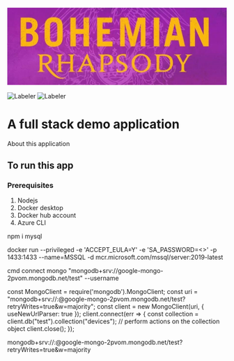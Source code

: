 ![](https://raw.githubusercontent.com/CliffCrerar/bohemian-rhapsody/master/src/assets/img/bhpic.jpeg)

![Labeler](https://github.com/CliffCrerar/bohemian-rhapsody/workflows/Labeler/badge.svg?branch=dev)
![Labeler](https://github.com/CliffCrerar/bohemian-rhapsody/workflows/Labeler/badge.svg?branch=dev&event=page_build)

# A full stack demo application

About this application

## To run this app

### Prerequisites

1. Nodejs
2. Docker desktop
3. Docker hub account
4. Azure CLI

npm i mysql

docker run --privileged -e 'ACCEPT_EULA=Y' -e 'SA_PASSWORD=<>' -p 1433:1433 --name=MSSQL -d mcr.microsoft.com/mssql/server:2019-latest

cmd connect mongo "mongodb+srv://google-mongo-2pvom.mongodb.net/test"  --username <username>

const MongoClient = require('mongodb').MongoClient;
const uri = "mongodb+srv://<username>:<password>@google-mongo-2pvom.mongodb.net/test?retryWrites=true&w=majority";
const client = new MongoClient(uri, { useNewUrlParser: true });
client.connect(err => {
  const collection = client.db("test").collection("devices");
  // perform actions on the collection object
  client.close();
});

mongodb+srv://<username>:<password>@google-mongo-2pvom.mongodb.net/test?retryWrites=true&w=majority
